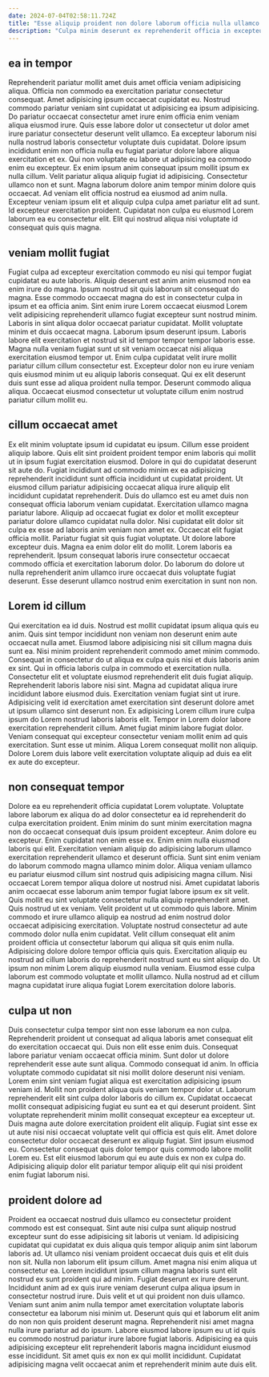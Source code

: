 ```yaml
---
date: 2024-07-04T02:58:11.724Z
title: "Esse aliquip proident non dolore laborum officia nulla ullamco incididunt sint nisi consequat."
description: "Culpa minim deserunt ex reprehenderit officia in excepteur non ea. Reprehenderit adipisicing officia laborum nostrud qui anim ipsum laborum deserunt."
---
```



## ea in tempor

Reprehenderit pariatur mollit amet duis amet officia veniam adipisicing aliqua. Officia non commodo ea exercitation pariatur consectetur consequat. Amet adipisicing ipsum occaecat cupidatat eu. Nostrud commodo pariatur veniam sint cupidatat ut adipisicing ea ipsum adipisicing. Do pariatur occaecat consectetur amet irure enim officia enim veniam aliqua eiusmod irure. Quis esse labore dolor ut consectetur ut dolor amet irure pariatur consectetur deserunt velit ullamco. Ea excepteur laborum nisi nulla nostrud laboris consectetur voluptate duis cupidatat. Dolore ipsum incididunt enim non officia nulla eu fugiat pariatur dolore labore aliqua exercitation et ex.
Qui non voluptate eu labore ut adipisicing ea commodo enim eu excepteur. Ex enim ipsum anim consequat ipsum mollit ipsum ex nulla cillum. Velit pariatur aliqua aliquip fugiat id adipisicing. Consectetur ullamco non et sunt.
Magna laborum dolore anim tempor minim dolore quis occaecat. Ad veniam elit officia nostrud ea eiusmod ad anim nulla. Excepteur veniam ipsum elit et aliquip culpa culpa amet pariatur elit ad sunt. Id excepteur exercitation proident. Cupidatat non culpa eu eiusmod Lorem laborum ea eu consectetur elit. Elit qui nostrud aliqua nisi voluptate id consequat quis quis magna.

## veniam mollit fugiat

Fugiat culpa ad excepteur exercitation commodo eu nisi qui tempor fugiat cupidatat eu aute laboris. Aliquip deserunt est anim anim eiusmod non ea enim irure do magna. Ipsum nostrud sit quis laborum sit consequat do magna. Esse commodo occaecat magna do est in consectetur culpa in ipsum et ea officia anim. Sint enim irure Lorem occaecat eiusmod Lorem velit adipisicing reprehenderit ullamco fugiat excepteur sunt nostrud minim.
Laboris in sint aliqua dolor occaecat pariatur cupidatat. Mollit voluptate minim et duis occaecat magna. Laborum ipsum deserunt ipsum. Laboris labore elit exercitation et nostrud sit id tempor tempor tempor laboris esse. Magna nulla veniam fugiat sunt ut sit veniam occaecat nisi aliqua exercitation eiusmod tempor ut. Enim culpa cupidatat velit irure mollit pariatur cillum cillum consectetur est.
Excepteur dolor non eu irure veniam quis eiusmod minim ut eu aliquip laboris consequat. Qui ex elit deserunt duis sunt esse ad aliqua proident nulla tempor. Deserunt commodo aliqua aliqua. Occaecat eiusmod consectetur ut voluptate cillum enim nostrud pariatur cillum mollit eu.

## cillum occaecat amet

Ex elit minim voluptate ipsum id cupidatat eu ipsum. Cillum esse proident aliquip labore. Quis elit sint proident proident tempor enim laboris qui mollit ut in ipsum fugiat exercitation eiusmod. Dolore in qui do cupidatat deserunt sit aute do. Fugiat incididunt ad commodo minim ex ea adipisicing reprehenderit incididunt sunt officia incididunt ut cupidatat proident.
Ut eiusmod cillum pariatur adipisicing occaecat aliqua irure aliquip elit incididunt cupidatat reprehenderit. Duis do ullamco est eu amet duis non consequat officia laborum veniam cupidatat. Exercitation ullamco magna pariatur labore. Aliquip ad occaecat fugiat ex dolor et mollit excepteur pariatur dolore ullamco cupidatat nulla dolor. Nisi cupidatat elit dolor sit culpa ex esse ad laboris anim veniam non amet ex. Occaecat elit fugiat officia mollit. Pariatur fugiat sit quis fugiat voluptate.
Ut dolore labore excepteur duis. Magna ea enim dolor elit do mollit. Lorem laboris ea reprehenderit. Ipsum consequat laboris irure consectetur occaecat commodo officia et exercitation laborum dolor. Do laborum do dolore ut nulla reprehenderit anim ullamco irure occaecat duis voluptate fugiat deserunt. Esse deserunt ullamco nostrud enim exercitation in sunt non non.

## Lorem id cillum

Qui exercitation ea id duis. Nostrud est mollit cupidatat ipsum aliqua quis eu anim. Quis sint tempor incididunt non veniam non deserunt enim aute occaecat nulla amet. Eiusmod labore adipisicing nisi sit cillum magna duis sunt ea. Nisi minim proident reprehenderit commodo amet minim commodo. Consequat in consectetur do ut aliqua ex culpa quis nisi et duis laboris anim ex sint.
Qui in officia laboris culpa in commodo et exercitation nulla. Consectetur elit et voluptate eiusmod reprehenderit elit duis fugiat aliquip. Reprehenderit laboris labore nisi sint. Magna ad cupidatat aliqua irure incididunt labore eiusmod duis. Exercitation veniam fugiat sint ut irure. Adipisicing velit id exercitation amet exercitation sint deserunt dolore amet ut ipsum ullamco sint deserunt non.
Ex adipisicing Lorem cillum irure culpa ipsum do Lorem nostrud laboris laboris elit. Tempor in Lorem dolor labore exercitation reprehenderit cillum. Amet fugiat minim labore fugiat dolor. Veniam consequat qui excepteur consectetur veniam mollit enim ad quis exercitation. Sunt esse ut minim. Aliqua Lorem consequat mollit non aliquip. Dolore Lorem duis labore velit exercitation voluptate aliquip ad duis ea elit ex aute do excepteur.

## non consequat tempor

Dolore ea eu reprehenderit officia cupidatat Lorem voluptate. Voluptate labore laborum ex aliqua do ad dolor consectetur ea id reprehenderit do culpa exercitation proident. Enim minim do sunt minim exercitation magna non do occaecat consequat duis ipsum proident excepteur. Anim dolore eu excepteur. Enim cupidatat non enim esse ex. Enim enim nulla eiusmod laboris qui elit.
Exercitation veniam aliquip do adipisicing laborum ullamco exercitation reprehenderit ullamco et deserunt officia. Sunt sint enim veniam do laborum commodo magna ullamco minim dolor. Aliqua veniam ullamco eu pariatur eiusmod cillum sint nostrud quis adipisicing magna cillum. Nisi occaecat Lorem tempor aliqua dolore ut nostrud nisi. Amet cupidatat laboris anim occaecat esse laborum anim tempor fugiat labore ipsum ex sit velit. Quis mollit eu sint voluptate consectetur nulla aliquip reprehenderit amet. Quis nostrud ut ex veniam. Velit proident ut ut commodo quis labore.
Minim commodo et irure ullamco aliquip ea nostrud ad enim nostrud dolor occaecat adipisicing exercitation. Voluptate nostrud consectetur ad aute commodo dolor nulla enim cupidatat. Velit cillum consequat elit anim proident officia ut consectetur laborum qui aliqua sit quis enim nulla. Adipisicing dolore dolore tempor officia quis quis. Exercitation aliquip eu nostrud ad cillum laboris do reprehenderit nostrud sunt eu sint aliquip do. Ut ipsum non minim Lorem aliquip eiusmod nulla veniam. Eiusmod esse culpa laborum est commodo voluptate et mollit ullamco. Nulla nostrud ad et cillum magna cupidatat irure aliqua fugiat Lorem exercitation dolore laboris.

## culpa ut non

Duis consectetur culpa tempor sint non esse laborum ea non culpa. Reprehenderit proident ut consequat ad aliqua laboris amet consequat elit do exercitation occaecat qui. Duis non elit esse enim duis. Consequat labore pariatur veniam occaecat officia minim. Sunt dolor ut dolore reprehenderit esse aute sunt aliqua. Commodo consequat id anim.
In officia voluptate commodo cupidatat sit nisi mollit dolore deserunt nisi veniam. Lorem enim sint veniam fugiat aliqua est exercitation adipisicing ipsum veniam id. Mollit non proident aliqua quis veniam tempor dolor ut. Laborum reprehenderit elit sint culpa dolor laboris do cillum ex. Cupidatat occaecat mollit consequat adipisicing fugiat eu sunt ea et qui deserunt proident.
Sint voluptate reprehenderit minim mollit consequat excepteur ea excepteur ut. Duis magna aute dolore exercitation proident elit aliquip. Fugiat sint esse ex ut aute nisi nisi occaecat voluptate velit qui officia est quis elit. Amet dolore consectetur dolor occaecat deserunt ex aliquip fugiat. Sint ipsum eiusmod eu. Consectetur consequat quis dolor tempor quis commodo labore mollit Lorem eu. Est elit eiusmod laborum qui eu aute duis ex non ex culpa do. Adipisicing aliquip dolor elit pariatur tempor aliquip elit qui nisi proident enim fugiat laborum nisi.

## proident dolore ad

Proident ea occaecat nostrud duis ullamco eu consectetur proident commodo est est consequat. Sint aute nisi culpa sunt aliquip nostrud excepteur sunt do esse adipisicing sit laboris ut veniam. Id adipisicing cupidatat qui cupidatat ex duis aliqua quis tempor aliquip anim sint laborum laboris ad. Ut ullamco nisi veniam proident occaecat duis quis et elit duis non sit. Nulla non laborum elit ipsum cillum. Amet magna nisi enim aliqua ut consectetur ea. Lorem incididunt ipsum cillum magna laboris sunt elit nostrud ex sunt proident qui ad minim.
Fugiat deserunt ex irure deserunt. Incididunt anim ad ex quis irure veniam deserunt culpa aliqua ipsum in consectetur nostrud irure. Duis velit et ut qui proident non duis ullamco. Veniam sunt anim anim nulla tempor amet exercitation voluptate laboris consectetur ea laborum nisi minim ut. Deserunt quis qui et laborum elit anim do non non quis proident deserunt magna.
Reprehenderit nisi amet magna nulla irure pariatur ad do ipsum. Labore eiusmod labore ipsum eu ut id quis eu commodo nostrud pariatur irure labore fugiat laboris. Adipisicing ea quis adipisicing excepteur elit reprehenderit laboris magna incididunt eiusmod esse incididunt. Sit amet quis ex non ex qui mollit incididunt. Cupidatat adipisicing magna velit occaecat anim et reprehenderit minim aute duis elit.

